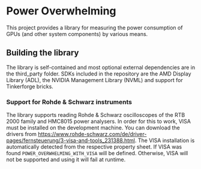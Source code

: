 # Power Overwhelming
This project provides a library for measuring the power consumption of GPUs (and other system components) by various means.


## Building the library
The library is self-contained and most optional external dependencies are in the third_party folder. SDKs included in the repository are the AMD Display Library (ADL), the NVIDIA Management Library (NVML) and support for Tinkerforge bricks.

### Support for Rohde & Schwarz instruments
The library supports reading Rohde & Schwarz oscilloscopes of the RTB 2000 family and HMC8015 power analysers. In order for this to work, VISA must be installed on the development machine. You can download the drivers from https://www.rohde-schwarz.com/de/driver-pages/fernsteuerung/3-visa-and-tools_231388.html. The VISA installation is automatically detected from the respective property sheet. If VISA was found `POWER_OVERWHELMING_WITH_VISA` will be defined. Otherwise, VISA will not be supported and using it will fail at runtime.
